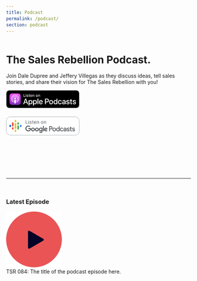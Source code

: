 ```yaml
---
title: Podcast
permalink: /podcast/
section: podcast
---
```


<div class="row">
  <div class="column medium-8 medium-offset-2 inverse text-center">
    <h1 class="text-xlarge"><strong>The Sales Rebellion Podcast.</strong></h1>
    <p>Join Dale Dupree and Jeffery Villegas as they discuss ideas, tell sales stories, and share their vision for The Sales Rebellion with you!</p>
  </div>
</div>
<div class="row text-center" style="margin-bottom:100px">
  <div class="column medium-4 medium-offset-2">
    <a aria-label="Selling Local Podcast on iTunes" href="https://itunes.apple.com/us/podcast/selling-local-stories-tips-service/id1360290531?mt=2" target="_blank"><img alt="Selling Local Podcast on iTunes" style="margin-bottom:20px;width:200px" src="/img/podcast-apple.svg" /></a>
  </div>
  <div class="column medium-4 end">
    <a aria-label="Selling Local Podcast on Google Play" href="https://play.google.com/music/m/I6nr6unquvf7iq3saaovthqerwu?t=Selling_Local_Stories__Tips__Service" target="_blank"><img alt="Selling Local Podcast on Google Play" style="width:200px" src="/img/podcast-google.svg" /></a>
  </div>
</div>
<div class="row">
  <div class="player column medium-8 medium-offset-2 inverse">
    <hr />
    <div class="column medium-4">
      <img class="podcast-image" src="" />
    </div>
    <div class="column medium-8">
      <h3>Latest Episode</h3>
      <a class="podcast-play"><img id="podcast-state" src="/img/icon-play-button.svg" /></a>
      <audio id="podcast">Your browser does not support the audio element.</audio>
      <div class="podcast-title">TSR 084: The title of the podcast episode here.</div>
      <p class="podcast-description"></p>
    </div>
  </div>
</div>
